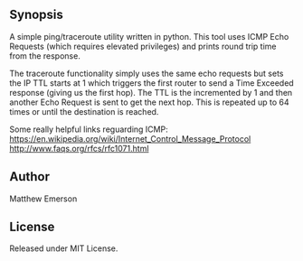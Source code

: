 ## Synopsis

A simple ping/traceroute utility written in python. This tool uses ICMP Echo Requests (which requires elevated privileges) and prints round trip time from the response.

The traceroute functionality simply uses the same echo requests but sets the IP TTL starts at 1 which triggers the first router to send a Time Exceeded response (giving us the first hop). The TTL is the incremented by 1 and then another Echo Request is sent to get the next hop. This is repeated up to 64 times or until the destination is reached.

Some really helpful links reguarding ICMP:
https://en.wikipedia.org/wiki/Internet_Control_Message_Protocol
http://www.faqs.org/rfcs/rfc1071.html

## Author

Matthew Emerson

## License

Released under MIT License.
